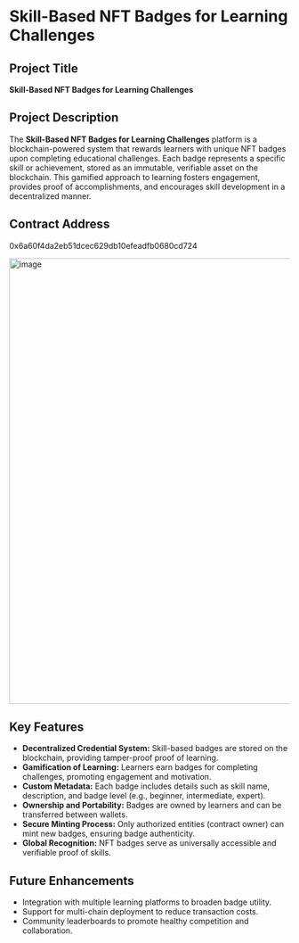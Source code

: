 # Skill-Based NFT Badges for Learning Challenges

## Project Title
**Skill-Based NFT Badges for Learning Challenges**

## Project Description
The **Skill-Based NFT Badges for Learning Challenges** platform is a blockchain-powered system that rewards learners with unique NFT badges upon completing educational challenges. Each badge represents a specific skill or achievement, stored as an immutable, verifiable asset on the blockchain. This gamified approach to learning fosters engagement, provides proof of accomplishments, and encourages skill development in a decentralized manner.

## Contract Address
0x6a60f4da2eb51dcec629db10efeadfb0680cd724

<img width="799" alt="image" src="https://github.com/user-attachments/assets/e3870116-5a3e-44f7-a641-24d8a13bab79" />


## Key Features
- **Decentralized Credential System:** Skill-based badges are stored on the blockchain, providing tamper-proof proof of learning.
- **Gamification of Learning:** Learners earn badges for completing challenges, promoting engagement and motivation.
- **Custom Metadata:** Each badge includes details such as skill name, description, and badge level (e.g., beginner, intermediate, expert).
- **Ownership and Portability:** Badges are owned by learners and can be transferred between wallets.
- **Secure Minting Process:** Only authorized entities (contract owner) can mint new badges, ensuring badge authenticity.
- **Global Recognition:** NFT badges serve as universally accessible and verifiable proof of skills.


## Future Enhancements
- Integration with multiple learning platforms to broaden badge utility.
- Support for multi-chain deployment to reduce transaction costs.
- Community leaderboards to promote healthy competition and collaboration.
